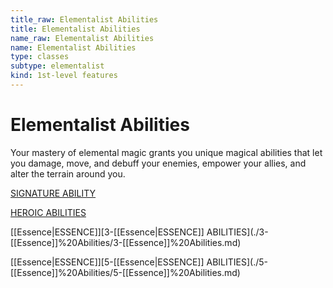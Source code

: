 ```yaml
---
title_raw: Elementalist Abilities
title: Elementalist Abilities
name_raw: Elementalist Abilities
name: Elementalist Abilities
type: classes
subtype: elementalist
kind: 1st-level features
---
```


# Elementalist Abilities

Your mastery of elemental magic grants you unique magical abilities that let you damage, move, and debuff your enemies, empower your allies, and alter the terrain around you.

[SIGNATURE ABILITY](./Signature%20Ability/Signature%20Ability.md)

[HEROIC ABILITIES](./Heroic%20Abilities.md)

[[Essence|ESSENCE]]\[3-[[Essence|ESSENCE]] ABILITIES\](./3-[[Essence]]%20Abilities/3-[[Essence]]%20Abilities.md)

[[Essence|ESSENCE]]\[5-[[Essence|ESSENCE]] ABILITIES\](./5-[[Essence]]%20Abilities/5-[[Essence]]%20Abilities.md)
